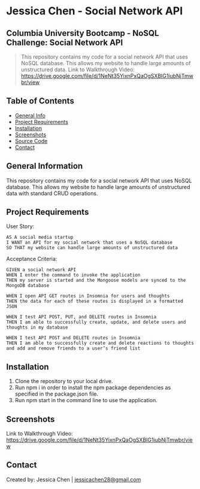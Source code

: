 # Jessica Chen - Social Network API

## Columbia University Bootcamp - NoSQL Challenge: Social Network API

> This repository contains my code for a social network API that uses NoSQL database. This allows my website to handle large amounts of unstructured data.
> Link to Walkthrough Video: https://drive.google.com/file/d/1NeNt35YixnPxQaOgSXBIG1iubNjTmwbr/view

## Table of Contents

- [General Info](#general-information)
- [Project Requirements](#project-requirements)
- [Installation](#installation)
- [Screenshots](#screenshots)
- [Source Code](#source-code)
- [Contact](#contact)

## General Information

This repository contains my code for a social network API that uses NoSQL database. This allows my website to handle large amounts of unstructured data with standard CRUD operations.

## Project Requirements

User Story:

```
AS A social media startup
I WANT an API for my social network that uses a NoSQL database
SO THAT my website can handle large amounts of unstructured data
```

Acceptance Criteria:

```
GIVEN a social network API
WHEN I enter the command to invoke the application
THEN my server is started and the Mongoose models are synced to the MongoDB database

WHEN I open API GET routes in Insomnia for users and thoughts
THEN the data for each of these routes is displayed in a formatted JSON

WHEN I test API POST, PUT, and DELETE routes in Insomnia
THEN I am able to successfully create, update, and delete users and thoughts in my database

WHEN I test API POST and DELETE routes in Insomnia
THEN I am able to successfully create and delete reactions to thoughts and add and remove friends to a user’s friend list
```

## Installation

1. Clone the repository to your local drive.
2. Run npm i in order to install the npm package dependencies as specified in the package.json file.
3. Run npm start in the command line to use the application.

## Screenshots

Link to Walkthrough Video: https://drive.google.com/file/d/1NeNt35YixnPxQaOgSXBIG1iubNjTmwbr/view

## Contact

Created by: Jessica Chen | jessicachen28@gmail.com
